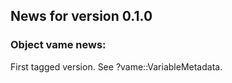 <!-- generated by R package codedoc; do not modify! -->

## News for version 0.1.0

### Object vame news:

First tagged version. See ?vame::VariableMetadata.


